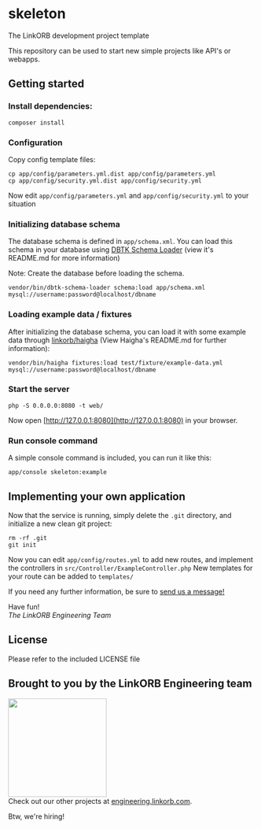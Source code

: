 # skeleton
The LinkORB development project template

This repository can be used to start new simple projects like API's or webapps.

## Getting started

### Install dependencies:
```
composer install
```

### Configuration

Copy config template files:
```
cp app/config/parameters.yml.dist app/config/parameters.yml
cp app/config/security.yml.dist app/config/security.yml
```
Now edit `app/config/parameters.yml` and `app/config/security.yml` to your situation

### Initializing database schema

The database schema is defined in `app/schema.xml`. You can load this schema in your database 
using [DBTK Schema Loader](https://github.com/dbtk/schema-loader) (view it's README.md for more information)

Note: Create the database before loading the schema.

```
vendor/bin/dbtk-schema-loader schema:load app/schema.xml mysql://username:password@localhost/dbname
```

### Loading example data / fixtures

After initializing the database schema, you can load it with some example data through
[linkorb/haigha](https://github.com/linkorb/haigha) (View Haigha's README.md for further information):

```
vendor/bin/haigha fixtures:load test/fixture/example-data.yml mysql://username:password@localhost/dbname
```

### Start the server

```
php -S 0.0.0.0:8080 -t web/
```
Now open [http://127.0.0.1:8080](http://127.0.0.1:8080) in your browser.

### Run console command

A simple console command is included, you can run it like this:

```
app/console skeleton:example
```

## Implementing your own application

Now that the service is running, simply delete the `.git` directory, and initialize a new clean git project:

```
rm -rf .git
git init
```

Now you can edit `app/config/routes.yml` to add new routes, and implement the controllers in `src/Controller/ExampleController.php`
New templates for your route can be added to `templates/`

If you need any further information, be sure to <a href="http://engineering.linkorb.com/contact">send us a message!</a>

Have fun!  
*The LinkORB Engineering Team*

## License
Please refer to the included LICENSE file

## Brought to you by the LinkORB Engineering team

<img src="http://www.linkorb.com/d/meta/tier1/images/linkorbengineering-logo.png" width="200px" /><br />
Check out our other projects at [engineering.linkorb.com](http://engineering.linkorb.com).

Btw, we're hiring!
